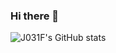 ### Hi there 👋

![J031F's GitHub stats](https://github-readme-stats.vercel.app/api?username=J031F&show_icons=true&theme=darcula)

